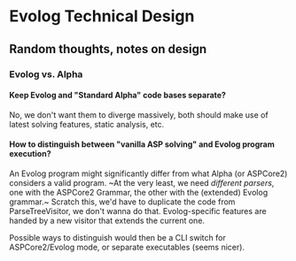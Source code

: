 # Evolog Technical Design

## Random thoughts, notes on design

### Evolog vs. Alpha

#### Keep Evolog and "Standard Alpha" code bases separate?
No, we don't want them to diverge massively, both should make use of latest solving features, static analysis, etc.

#### How to distinguish between "vanilla ASP solving" and Evolog program execution?
An Evolog program might significantly differ from what Alpha (or ASPCore2) considers a valid program. ~At the very least, we need _different parsers_, one with the ASPCore2 Grammar, the other with the (extended) Evolog grammar.~ Scratch this, we'd have to duplicate  the code from ParseTreeVisitor, we don't wanna do that. Evolog-specific features are handed by a new visitor that extends the current one.

Possible ways to distinguish would then be a CLI switch for ASPCore2/Evolog mode, or separate executables (seems nicer).
